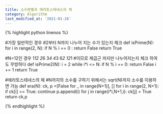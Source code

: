 ```yaml
---
title: 소수판별과 에라토스테네스의 체
category: Algorithm
last_modified_at: '2021-01-26'
---
```


{% highlight python linenos %}

#가장 일반적인 경우
#2부터 N까지 나누어 지는 수가 있는지 체크
def isPrime(N):
    for i in range(2, N):
        if N % i == 0 : return False
    return True

#N=12인 경우 1*12 2*6 3*4 4*3 6*2 12*1
#이므로 제곱근 까지만 나누어지는지 체크 하여도 무방하다 
def isPrime2(N):
    i = 2
    while i*i <= N:
        if N % i == 0: return False
        i += 1
    return True

#에라토스테네스의 체
#N까지의 소수를 구하기 위해서는 sqrt(N)까지 소수를 이용하면 가능
def era(N):
    ck, p =[False for _ in range(N+1)], []
    for i in range(2, N+1):
        if ck[i] == True:   continue
        p.append(i)
        for j in range(i*i,N+1,i):
            ck[j] = True
    return ck,p



{% endhighlight %}
